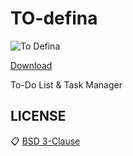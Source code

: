 # TO-defina 

![To Defina](https://defina.ru/uploads/2019/08/6.jpg)

[Download](https://defina.ru/app/to_defina)

To-Do List &amp; Task Manager

## LICENSE

:clipboard: [BSD 3-Clause](https://github.com/Todefina/todefina.github.io/blob/master/LICENSE)
